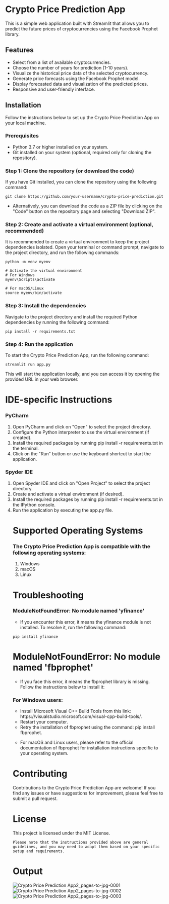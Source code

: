 ﻿# Crypto Price Prediction App

This is a simple web application built with Streamlit that allows you to predict the future prices of cryptocurrencies using the Facebook Prophet library.

## Features

- Select from a list of available cryptocurrencies.
- Choose the number of years for prediction (1-10 years).
- Visualize the historical price data of the selected cryptocurrency.
- Generate price forecasts using the Facebook Prophet model.
- Display forecasted data and visualization of the predicted prices.
- Responsive and user-friendly interface.

## Installation

Follow the instructions below to set up the Crypto Price Prediction App on your local machine.

### Prerequisites

- Python 3.7 or higher installed on your system.
- Git installed on your system (optional, required only for cloning the repository).

### Step 1: Clone the repository (or download the code)

If you have Git installed, you can clone the repository using the following command:

```
git clone https://github.com/your-username/crypto-price-prediction.git
```

- Alternatively, you can download the code as a ZIP file by clicking on the "Code" button on the repository page and selecting "Download ZIP".

### Step 2: Create and activate a virtual environment (optional, recommended)

It is recommended to create a virtual environment to keep the project dependencies isolated. Open your terminal or command prompt, navigate to the project directory, and run the following commands:

```# Create a virtual environment (optional)
python -m venv myenv

# Activate the virtual environment
# For Windows
myenv\Scripts\activate

# For macOS/Linux
source myenv/bin/activate
```

### Step 3: Install the dependencies

Navigate to the project directory and install the required Python dependencies by running the following command:

```
pip install -r requirements.txt
```

### Step 4: Run the application

To start the Crypto Price Prediction App, run the following command:

```
streamlit run app.py

```

This will start the application locally, and you can access it by opening the provided URL in your web browser.

# IDE-specific Instructions

### PyCharm

<ol><li>Open PyCharm and click on "Open" to select the project directory.</li>
<li>Configure the Python interpreter to use the virtual environment (if created).</li>
<li>Install the required packages by running pip install -r requirements.txt in the terminal.</li>
<li>Click on the "Run" button or use the keyboard shortcut to start the application.</li></ol>

### Spyder IDE

<ol><li>Open Spyder IDE and click on "Open Project" to select the project directory.</li>
<li>Create and activate a virtual environment (if desired).</li>
<li>Install the required packages by running pip install -r requirements.txt in the IPython console.</li>
<li>Run the application by executing the app.py file.</li>

# Supported Operating Systems

### The Crypto Price Prediction App is compatible with the following operating systems:

<ol>
<li>Windows</li>
<li>macOS</li>
<li>Linux</li></ol>

# Troubleshooting

### ModuleNotFoundError: No module named 'yfinance'

- If you encounter this error, it means the yfinance module is not installed. To resolve it, run the following command:

```
pip install yfinance
```

# ModuleNotFoundError: No module named 'fbprophet'

- If you face this error, it means the fbprophet library is missing. Follow the instructions below to install it:

### For Windows users:

<ul>
<li>
Install Microsoft Visual C++ Build Tools from this link: <br>https://visualstudio.microsoft.com/visual-cpp-build-tools/.</li>
<li>Restart your computer.</li>
<li>Retry the installation of fbprophet using the command: pip install fbprophet.</li></ul>

- For macOS and Linux users, please refer to the official documentation of fbprophet for installation instructions specific to your operating system.

# Contributing

Contributions to the Crypto Price Prediction App are welcome! If you find any issues or have suggestions for improvement, please feel free to submit a pull request.

# License

This project is licensed under the MIT License.

```
Please note that the instructions provided above are general guidelines, and you may need to adapt them based on your specific setup and requirements.
```
# Output 
![Crypto Price Prediction App2_pages-to-jpg-0001](https://github.com/the-iconic-rihan/crypto-price-prediction/assets/68491627/d318d310-c2ae-4407-b090-e90b410327ec)
![Crypto Price Prediction App2_pages-to-jpg-0002](https://github.com/the-iconic-rihan/crypto-price-prediction/assets/68491627/1dfbbcac-b80a-4fd5-8ce1-cb07e55685d6)
![Crypto Price Prediction App2_pages-to-jpg-0003](https://github.com/the-iconic-rihan/crypto-price-prediction/assets/68491627/249815d4-5a7a-4ab9-ae48-3a58a240456d)




